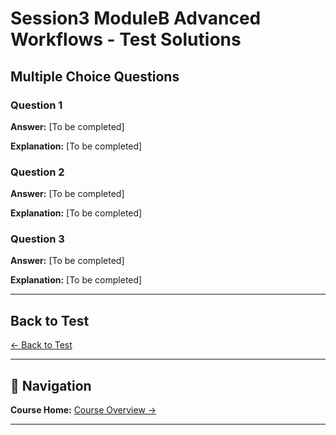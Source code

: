 # Session3 ModuleB Advanced Workflows - Test Solutions

## Multiple Choice Questions

### Question 1
**Answer:** [To be completed]

**Explanation:** [To be completed]

### Question 2
**Answer:** [To be completed]

**Explanation:** [To be completed]

### Question 3
**Answer:** [To be completed]

**Explanation:** [To be completed]

---

## Back to Test

[← Back to Test](Session3_ModuleB_Advanced_Workflows.md)

---

## 🧭 Navigation

**Course Home:** [Course Overview →](../index.md)

---
